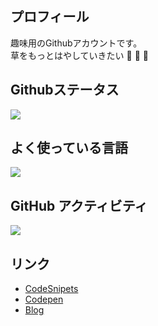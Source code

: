 ## プロフィール
趣味用のGithubアカウントです。  
草をもっとはやしていきたい 🌱 🌱 🌱

## Githubステータス
<a href="https://github.com/anuraghazra/github-readme-stats">
  <img src="https://github-readme-stats.vercel.app/api?username=rruryu&count_private=true&show_icons=true" />
</a>

## よく使っている言語
<a href="https://github.com/anuraghazra/github-readme-stats">
    <img  src="https://github-readme-stats.vercel.app/api/top-langs/?username=rruryu&layout=compact&hide=ASP,shaderlab,tex&langs_count=8" />
</a><br>

## GitHub アクティビティ
<img src="https://grass-graph.moshimo.works/images/rruryu.png" />


## リンク
- [CodeSnipets](https://snippets.cacher.io/user/Rruryu)
- [Codepen](https://codepen.io/rruryu)
- [Blog](https://awesome-leavitt-53aaf7.netlify.app/)
